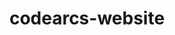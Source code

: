 ---
title: codearcs-website
version: 1.0.0
contributors:
    - gbtec-stephankoeninger
    - SteKoe
languages:
    - JavaScript
    - CSS
---